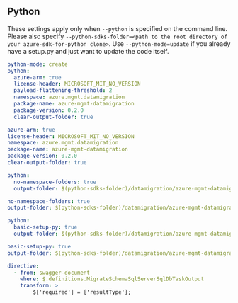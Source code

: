 ## Python

These settings apply only when `--python` is specified on the command line.
Please also specify `--python-sdks-folder=<path to the root directory of your azure-sdk-for-python clone>`.
Use `--python-mode=update` if you already have a setup.py and just want to update the code itself.

``` yaml $(python) && !$(track2)
python-mode: create
python:
  azure-arm: true
  license-header: MICROSOFT_MIT_NO_VERSION
  payload-flattening-threshold: 2
  namespace: azure.mgmt.datamigration
  package-name: azure-mgmt-datamigration
  package-version: 0.2.0
  clear-output-folder: true
```
``` yaml $(python) && $(track2)
azure-arm: true
license-header: MICROSOFT_MIT_NO_VERSION
namespace: azure.mgmt.datamigration
package-name: azure-mgmt-datamigration
package-version: 0.2.0
clear-output-folder: true
```


``` yaml $(python) && $(python-mode) == 'update' && !$(track2)
python:
  no-namespace-folders: true
  output-folder: $(python-sdks-folder)/datamigration/azure-mgmt-datamigration/azure/mgmt/datamigration
```
``` yaml $(python) && $(python-mode) == 'update' && $(track2)
no-namespace-folders: true
output-folder: $(python-sdks-folder)/datamigration/azure-mgmt-datamigration/azure/mgmt/datamigration
```

``` yaml $(python) && $(python-mode) == 'create' && !$(track2)
python:
  basic-setup-py: true
  output-folder: $(python-sdks-folder)/datamigration/azure-mgmt-datamigration
```
``` yaml $(python) && $(python-mode) == 'create' && $(track2)
basic-setup-py: true
output-folder: $(python-sdks-folder)/datamigration/azure-mgmt-datamigration
```

``` yaml $(python) && $(track2)
directive:
  - from: swagger-document
    where: $.definitions.MigrateSchemaSqlServerSqlDbTaskOutput
    transform: >
        $['required'] = ['resultType'];  
```

